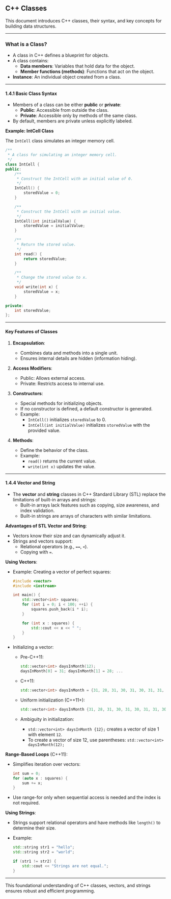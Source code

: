 ## C++ Classes

This document introduces C++ classes, their syntax, and key concepts for building data structures.

---

### What is a Class?

- A class in C++ defines a blueprint for objects.
- A class contains:
  - **Data members**: Variables that hold data for the object.
  - **Member functions (methods)**: Functions that act on the object.
- **Instance**: An individual object created from a class.

---

#### 1.4.1 Basic Class Syntax

- Members of a class can be either **public** or **private**:
  - **Public**: Accessible from outside the class.
  - **Private**: Accessible only by methods of the same class.
- By default, members are private unless explicitly labeled.

**Example: IntCell Class**

The `IntCell` class simulates an integer memory cell.

```cpp
/**
 * A class for simulating an integer memory cell.
 */
class IntCell {
public:
    /**
     * Construct the IntCell with an initial value of 0.
     */
    IntCell() {
        storedValue = 0;
    }

    /**
     * Construct the IntCell with an initial value.
     */
    IntCell(int initialValue) {
        storedValue = initialValue;
    }

    /**
     * Return the stored value.
     */
    int read() {
        return storedValue;
    }

    /**
     * Change the stored value to x.
     */
    void write(int x) {
        storedValue = x;
    }

private:
    int storedValue;
};
```

---

#### Key Features of Classes

1. **Encapsulation**:
   - Combines data and methods into a single unit.
   - Ensures internal details are hidden (information hiding).

2. **Access Modifiers**:
   - Public: Allows external access.
   - Private: Restricts access to internal use.

3. **Constructors**:
   - Special methods for initializing objects.
   - If no constructor is defined, a default constructor is generated.
   - Example:
     - `IntCell()` initializes `storedValue` to 0.
     - `IntCell(int initialValue)` initializes `storedValue` with the provided value.

4. **Methods**:
   - Define the behavior of the class.
   - Example:
     - `read()` returns the current value.
     - `write(int x)` updates the value.

---

#### 1.4.4 Vector and String

- The **vector** and **string** classes in C++ Standard Library (STL) replace the limitations of built-in arrays and strings:
  - Built-in arrays lack features such as copying, size awareness, and index validation.
  - Built-in strings are arrays of characters with similar limitations.

**Advantages of STL Vector and String**:

- Vectors know their size and can dynamically adjust it.
- Strings and vectors support:
  - Relational operators (e.g., `==`, `<`).
  - Copying with `=`.

**Using Vectors**:

- Example: Creating a vector of perfect squares:

  ```cpp
  #include <vector>
  #include <iostream>

  int main() {
      std::vector<int> squares;
      for (int i = 0; i < 100; ++i) {
          squares.push_back(i * i);
      }

      for (int x : squares) {
          std::cout << x << " ";
      }
  }
  ```

- Initializing a vector:

  - Pre-C++11:

    ```cpp
    std::vector<int> daysInMonth(12);
    daysInMonth[0] = 31; daysInMonth[1] = 28; ...
    ```

  - C++11:

    ```cpp
    std::vector<int> daysInMonth = {31, 28, 31, 30, 31, 30, 31, 31, 30, 31, 30, 31};
    ```

  - Uniform initialization (C++11+):

    ```cpp
    std::vector<int> daysInMonth {31, 28, 31, 30, 31, 30, 31, 31, 30, 31, 30, 31};
    ```

  - Ambiguity in initialization:

    - `std::vector<int> daysInMonth {12};` creates a vector of size 1 with element `12`.
    - To create a vector of size 12, use parentheses: `std::vector<int> daysInMonth(12);`

**Range-Based Loops** (C++11):

- Simplifies iteration over vectors:

  ```cpp
  int sum = 0;
  for (auto x : squares) {
      sum += x;
  }
  ```

- Use range-for only when sequential access is needed and the index is not required.

**Using Strings**:

- Strings support relational operators and have methods like `length()` to determine their size.

- Example:

  ```cpp
  std::string str1 = "hello";
  std::string str2 = "world";

  if (str1 != str2) {
      std::cout << "Strings are not equal.";
  }
  ```

---

This foundational understanding of C++ classes, vectors, and strings ensures robust and efficient programming.

